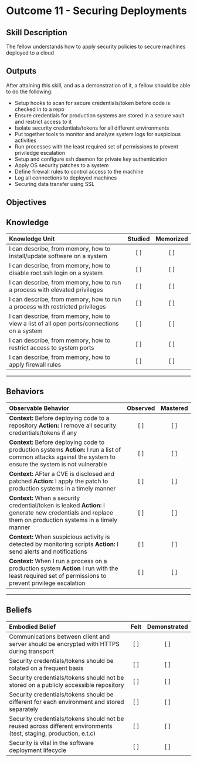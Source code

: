 # Outcome 11 - Securing Deployments

Skill Description
-----------------
The fellow understands how to apply security policies to secure machines deployed to a cloud


Outputs
-------
After attaining this skill, and as a demonstration of it, a fellow should be able to do the following:

- Setup hooks to scan for secure credentials/token before code is checked in to a repo
- Ensure credentials for production systems are stored in a secure vault and restrict access to it
- Isolate security credentials/tokens for all different environments
- Put together tools to monitor and analyze system logs for suspicious activities
- Run processes with the least required set of permissions to prevent priviledge escalation
- Setup and configure ssh daemon for private key authentication
- Apply OS security patches to a system
- Define firewall rules to control access to the machine
- Log all connections to deployed machines
- Securing data transfer using SSL


**Objectives**
--------------


## **Knowledge**

| Knowledge Unit   |      Studied      | Memorized |
|:-----------------|:-----------------:|:---------:|
| I can describe, from memory, how to install/update software on a system | [ ] | [ ] |
| I can describe, from memory, how to disable root ssh login on a system | [ ] | [ ] |
| I can describe, from memory, how to run a process with elevated privileges | [ ] | [ ] |
| I can describe, from memory, how to run a process with restricted privileges | [ ] | [ ] |
| I can describe, from memory, how to view a list of all open ports/connections on a system | [ ] | [ ] |
| I can describe, from memory, how to restrict access to system ports | [ ] | [ ] |
| I can describe, from memory, how to apply firewall rules | [ ] | [ ] |


----------------


## **Behaviors**

| Observable Behavior   |      Observed      | Mastered |
|:----------------------|:------------------:|:--------:|
| **Context:** Before deploying code to a repository **Action:** I remove all security credentials/tokens if any | [ ] | [ ]  |
| **Context:** Before deploying code to production systems **Action:** I run a list of common attacks against the system to ensure the system is not vulnerable | [ ] | [ ]  |
| **Context:** AFter a CVE is disclosed and patched **Action:** I apply the patch to production systems in a timely manner | [ ] | [ ]  |
| **Context:** When a security credential/token is leaked **Action:** I generate new credentials and replace them on production systems in a timely manner | [ ] | [ ]  |
| **Context:** When suspicious activity is detected by monitoring scripts **Action:** I send alerts and notifications | [ ] | [ ]  |
| **Context:** When I run a process on a production system **Action** I run with the least required set of permissions to prevent privilege escalation | [ ] | [ ] |


--------------


## **Beliefs**

| Embodied Belief   |      Felt      | Demonstrated |
|:------------------|:--------------:|:------------:|
| Communications between client and server should be encrypted with HTTPS during transport | [ ] | [ ] |
| Security credentials/tokens should be rotated on a frequent basis | [ ] | [ ] |
| Security credentials/tokens should not be stored on a publicly accessible repository | [ ] | [ ] |
| Security credentials/tokens should be different for each environment and stored separately | [ ] | [ ] |
| Security credentials/tokens should not be reused across different environments (test, staging, production, e.t.c) | [ ] | [ ] |
| Security is vital in the software deployment lifecycle | [ ] | [ ] |

